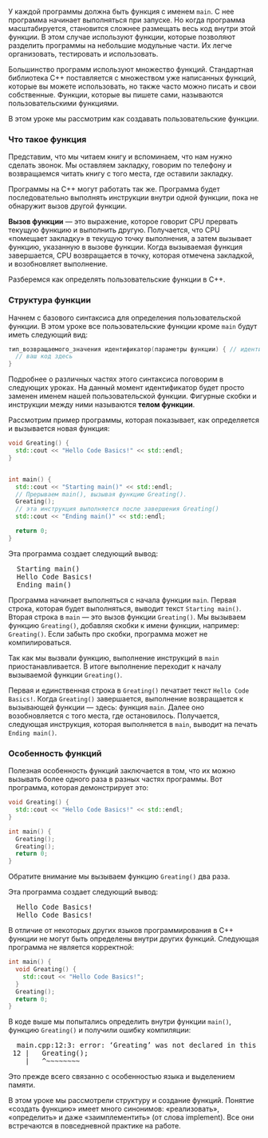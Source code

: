 У каждой программы должна быть функция с именем `main`. С нее программа начинает выполняться при запуске. Но когда программа масштабируется, становится сложнее размещать весь код внутри этой функции. В этом случае используют функции, которые позволяют разделить программы на небольшие модульные части. Их легче организовать, тестировать и использовать.

Большинство программ используют множество функций. Стандартная библиотека C++ поставляется с множеством уже написанных функций, которые вы можете использовать, но также часто можно писать и свои собственные. Функции, которые вы пишете сами, называются пользовательскими функциями.

В этом уроке мы рассмотрим как создавать пользовательские функции.

### Что такое функция

Представим, что мы читаем книгу и вспоминаем, что нам нужно сделать звонок. Мы оставляем закладку, говорим по телефону и возвращаемся читать книгу с того места, где оставили закладку.

Программы на C++ могут работать так же. Программа будет последовательно выполнять инструкции внутри одной функции, пока не обнаружит вызов другой функции.

**Вызов функции** — это выражение, которое говорит CPU прервать текущую функцию и выполнить другую. Получается, что CPU «помещает закладку» в текущую точку выполнения, а затем вызывает функцию, указанную в вызове функции. Когда вызываемая функция завершается, CPU возвращается в точку, которая отмечена закладкой, и возобновляет выполнение.

Разберемся как определять пользовательские функции в С++.

### Структура функции

Начнем с базового синтаксиса для определения пользовательской функции. В этом уроке все пользовательские функции кроме `main` будут иметь следующий вид:

```cpp
тип_возвращаемого_значения идентификатор(параметры функции) { // идентификатор заменяется именем вашей функции
  // ваш код здесь
}
```

Подробнее о различных частях этого синтаксиса поговорим в следующих уроках. На данный момент идентификатор будет просто заменен именем нашей пользовательской функции. Фигурные скобки и инструкции между ними называются **телом функции**.

Рассмотрим пример программы, которая показывает, как определяется и вызывается новая функция:

```cpp
void Greating() {
  std::cout << "Hello Code Basics!" << std::endl;
}


int main() {
  std::cout << "Starting main()" << std::endl;
  // Прерываем main(), вызывая функцию Greating().
  Greating();
  // эта инструкция выполняется после завершения Greating()
  std::cout << "Ending main()" << std::endl;

  return 0;
}
```

Эта программа создает следующий вывод:

<pre class='hexlet-basics-output'>
  Starting main()
  Hello Code Basics!
  Ending main()
</pre>

Программа начинает выполняться с начала функции `main`. Первая строка, которая будет выполняться, выводит текст `Starting main()`. Вторая строка в `main` — это вызов функции `Greating()`. Мы вызываем функцию `Greating()`, добавляя скобки к имени функции, например: `Greating()`. Если забыть про скобки, программа может не компилироваться.

Так как мы вызвали функцию, выполнение инструкций в `main` приостанавливается. В итоге выполнение переходит к началу вызываемой функции `Greating()`.

Первая и единственная строка в `Greating()` печатает текст `Hello Code Basics!`. Когда `Greating()` завершается, выполнение возвращается к вызывающей функции — здесь: функция `main`. Далее оно возобновляется с того места, где остановилось. Получается, следующая инструкция, которая выполняется в `main`, выводит на печать `Ending main()`.

### Особенность функций

Полезная особенность функций заключается в том, что их можно вызывать более одного раза в разных частях программы. Вот программа, которая демонстрирует это:

```cpp
void Greating() {
  std::cout << "Hello Code Basics!" << std::endl;
}

int main() {
  Greating();
  Greating();
  return 0;
}
```

Обратите внимание мы вызываем функцию `Greating()` два раза.

Эта программа создает следующий вывод:

<pre class='hexlet-basics-output'>
  Hello Code Basics!
  Hello Code Basics!
</pre>

В отличие от некоторых других языков программирования в C++ функции не могут быть определены внутри других функций. Следующая программа не является корректной:

```cpp
int main() {
  void Greating() {
    std::cout << "Hello Code Basics!";
  }
  Greating();
  return 0;
}
```
В коде выше мы попытались определить внутри функции `main()`, функцию `Greating()` и получили ошибку компиляции:

<pre class='hexlet-basics-output'>
  main.cpp:12:3: error: ‘Greating’ was not declared in this scope
 12 |   Greating();
    |   ^~~~~~~~~
</pre>

Это прежде всего связанно с особенностью языка и выделением памяти.

В этом уроке мы рассмотрели структуру и создание функций. Понятие «создать функцию» имеет много синонимов: «реализовать», «определить» и даже «заимплементить» (от слова implement). Все они встречаются в повседневной практике на работе.

